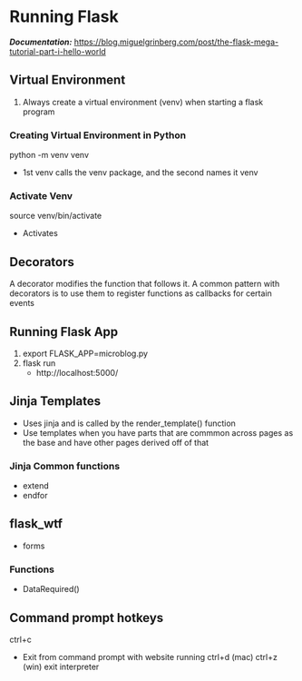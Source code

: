 # Running Flask
***Documentation:*** https://blog.miguelgrinberg.com/post/the-flask-mega-tutorial-part-i-hello-world 

## Virtual Environment
1. Always create a virtual environment (venv) when starting a flask program

### Creating Virtual Environment in Python
python -m venv venv
- 1st venv calls the venv package, and the second names it venv

### Activate Venv
source venv/bin/activate
- Activates

## Decorators
A decorator modifies the function that follows it. A common pattern with decorators is to use them to register functions as callbacks for certain events

## Running Flask App
1. export FLASK_APP=microblog.py
2. flask run 
	- http://localhost:5000/ 

## Jinja Templates
- Uses jinja and is called by the render_template() function
- Use templates when you have parts that are commmon across pages as the base and have other pages derived off of that

### Jinja Common functions
- extend
- endfor

## flask_wtf
- forms

### Functions
- DataRequired()

## Command prompt hotkeys
ctrl+c
- Exit from command prompt with website running
ctrl+d (mac) ctrl+z (win)
exit interpreter 